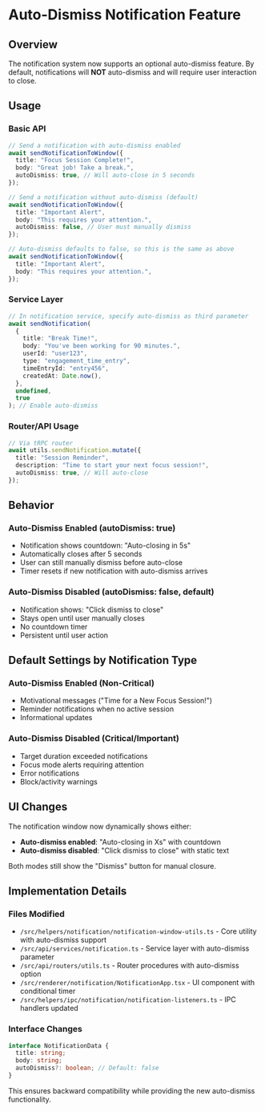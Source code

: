 # Auto-Dismiss Notification Feature

## Overview

The notification system now supports an optional auto-dismiss feature. By default, notifications will **NOT** auto-dismiss and will require user interaction to close.

## Usage

### Basic API

```typescript
// Send a notification with auto-dismiss enabled
await sendNotificationToWindow({
  title: "Focus Session Complete!",
  body: "Great job! Take a break.",
  autoDismiss: true, // Will auto-close in 5 seconds
});

// Send a notification without auto-dismiss (default)
await sendNotificationToWindow({
  title: "Important Alert",
  body: "This requires your attention.",
  autoDismiss: false, // User must manually dismiss
});

// Auto-dismiss defaults to false, so this is the same as above
await sendNotificationToWindow({
  title: "Important Alert",
  body: "This requires your attention.",
});
```

### Service Layer

```typescript
// In notification service, specify auto-dismiss as third parameter
await sendNotification(
  {
    title: "Break Time!",
    body: "You've been working for 90 minutes.",
    userId: "user123",
    type: "engagement_time_entry",
    timeEntryId: "entry456",
    createdAt: Date.now(),
  },
  undefined,
  true
); // Enable auto-dismiss
```

### Router/API Usage

```typescript
// Via tRPC router
await utils.sendNotification.mutate({
  title: "Session Reminder",
  description: "Time to start your next focus session!",
  autoDismiss: true, // Will auto-close
});
```

## Behavior

### Auto-Dismiss Enabled (autoDismiss: true)

- Notification shows countdown: "Auto-closing in 5s"
- Automatically closes after 5 seconds
- User can still manually dismiss before auto-close
- Timer resets if new notification with auto-dismiss arrives

### Auto-Dismiss Disabled (autoDismiss: false, default)

- Notification shows: "Click dismiss to close"
- Stays open until user manually closes
- No countdown timer
- Persistent until user action

## Default Settings by Notification Type

### Auto-Dismiss Enabled (Non-Critical)

- Motivational messages ("Time for a New Focus Session!")
- Reminder notifications when no active session
- Informational updates

### Auto-Dismiss Disabled (Critical/Important)

- Target duration exceeded notifications
- Focus mode alerts requiring attention
- Error notifications
- Block/activity warnings

## UI Changes

The notification window now dynamically shows either:

- **Auto-dismiss enabled**: "Auto-closing in Xs" with countdown
- **Auto-dismiss disabled**: "Click dismiss to close" with static text

Both modes still show the "Dismiss" button for manual closure.

## Implementation Details

### Files Modified

- `/src/helpers/notification/notification-window-utils.ts` - Core utility with auto-dismiss support
- `/src/api/services/notification.ts` - Service layer with auto-dismiss parameter
- `/src/api/routers/utils.ts` - Router procedures with auto-dismiss option
- `/src/renderer/notification/NotificationApp.tsx` - UI component with conditional timer
- `/src/helpers/ipc/notification/notification-listeners.ts` - IPC handlers updated

### Interface Changes

```typescript
interface NotificationData {
  title: string;
  body: string;
  autoDismiss?: boolean; // Default: false
}
```

This ensures backward compatibility while providing the new auto-dismiss functionality.
